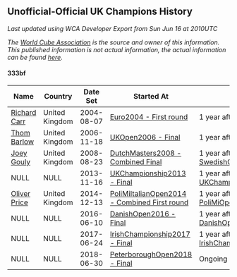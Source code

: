 ## Unofficial-Official UK Champions History

*Last updated using WCA Developer Export from Sun Jun 16 at 2010UTC*

*The [World Cube Association](https://www.worldcubeassociation.org) is the source and owner of this information. This published information is not actual information, the actual information can be found [here](https://www.worldcubeassociation.org/results).*

#### 333bf

|Name|Country|Date Set|Started At|Ended At|Days Held|  
|--|--|--|--|--|--|  
|[Richard Carr](https://www.worldcubeassociation.org/persons/2004CARR01)|United Kingdom|2004-08-07|[Euro2004 - First round](https://www.worldcubeassociation.org/competitions/Euro2004/results/all#e333bf_1)|1 year after [Euro2004](https://www.worldcubeassociation.org/competitions/Euro2004/results/all#e333bf_1)|365|  
|[Thom Barlow](https://www.worldcubeassociation.org/persons/2006BARL01)|United Kingdom|2006-11-18|[UKOpen2006 - Final](https://www.worldcubeassociation.org/competitions/UKOpen2006/results/all#e333bf_f)|1 year after [UKOpen2006](https://www.worldcubeassociation.org/competitions/UKOpen2006/results/all#e333bf_f)|365|  
|[Joey Gouly](https://www.worldcubeassociation.org/persons/2007GOUL01)|United Kingdom|2008-08-23|[DutchMasters2008 - Combined Final](https://www.worldcubeassociation.org/competitions/DutchMasters2008/results/all#e333bf_c)|1 year after [SwedishChampionship2012](https://www.worldcubeassociation.org/competitions/SwedishChampionship2012/results/all#e333bf_1)|1870|  
|NULL|NULL|2013-11-16|[UKChampionship2013 - Final](https://www.worldcubeassociation.org/competitions/UKChampionship2013/results/all#e333bf_f)|1 year after [UKChampionship2013](https://www.worldcubeassociation.org/competitions/UKChampionship2013/results/all#e333bf_f)|365|  
|[Oliver Price](https://www.worldcubeassociation.org/persons/2014PRIC01)|United Kingdom|2014-12-13|[PoliMiItalianOpen2014 - Combined First round](https://www.worldcubeassociation.org/competitions/PoliMiItalianOpen2014/results/all#e333bf_d)|1 year after [PoliMiOpen2015](https://www.worldcubeassociation.org/competitions/PoliMiOpen2015/results/all#e333bf_f)|534|  
|NULL|NULL|2016-06-10|[DanishOpen2016 - Final](https://www.worldcubeassociation.org/competitions/DanishOpen2016/results/all#e333bf_f)|1 year after [DanishOpen2016](https://www.worldcubeassociation.org/competitions/DanishOpen2016/results/all#e333bf_f)|365|  
|NULL|NULL|2017-06-24|[IrishChampionship2017 - Final](https://www.worldcubeassociation.org/competitions/IrishChampionship2017/results/all#e333bf_f)|1 year after [IrishChampionship2017](https://www.worldcubeassociation.org/competitions/IrishChampionship2017/results/all#e333bf_f)|365|  
|NULL|NULL|2018-06-30|[PeterboroughOpen2018 - Final](https://www.worldcubeassociation.org/competitions/PeterboroughOpen2018/results/all#e333bf_f)|Ongoing|351|  
